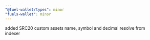 ```yaml
---
"@fuel-wallet/types": minor
"fuels-wallet": minor
---
```


added SRC20 custom assets name, symbol and decimal resolve from indexer
